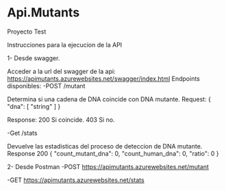 # Api.Mutants
Proyecto Test

Instrucciones para la ejecucion de la API

1- Desde swagger.

Acceder a la url del swagger de la api: https://apimutants.azurewebsites.net/swagger/index.html
Endpoints disponibles:
-POST /mutant

Determina si una cadena de DNA coincide con DNA mutante.
Request:
{
  "dna": [
    "string"
  ]
}

Response: 
200 Si coincide.
403 Si no.

-Get /stats

Devuelve las estadisticas del proceso de deteccion de DNA mutante.
Response
200
{
  "count_mutant_dna": 0,
  "count_human_dna": 0,
  "ratio": 0
}

2- Desde Postman
-POST https://apimutants.azurewebsites.net/mutant

-GET https://apimutants.azurewebsites.net/stats


